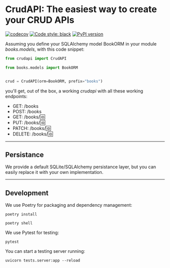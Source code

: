 # CrudAPI: The easiest way to create your CRUD APIs

[![codecov](https://codecov.io/gh/unmateo/crudapi/branch/develop/graph/badge.svg?token=RAKVPGHZU5)](https://codecov.io/gh/unmateo/crudapi)
[![Code style: black](https://img.shields.io/badge/code%20style-black-000000.svg)](https://github.com/psf/black)
[![PyPI version](https://badge.fury.io/py/crudapi.svg)](https://badge.fury.io/py/crudapi)


Assuming you define your SQLAlchemy model BookORM in your module _books.models_, with this code snippet:

```python
from crudapi import CrudAPI

from books.models import BookORM


crud = CrudAPI(orm=BookORM, prefix="books")

```

you'll get, out of the box, a working _crudapi_ with all these working endpoints:

- GET: /books
- POST: /books
- GET: /books/:id:
- PUT: /books/:id:
- PATCH: /books/:id:
- DELETE: /books/:id:

---

## Persistance

We provide a default SQLite/SQLAlchemy persistance layer, but you can easily replace it with your own implementation.

---

## Development

We use Poetry for packaging and dependency management:

`poetry install`

`poetry shell`

We use Pytest for testing:

`pytest`

You can start a testing server running:

`uvicorn tests.server:app --reload `
